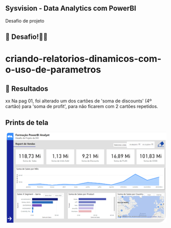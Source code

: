 
## Sysvision - Data Analytics com PowerBI
Desafio de projeto



## 🎯 Desafio!💪🤓
# criando-relatorios-dinamicos-com-o-uso-de-parametros

## 🚀 Resultados

xx Na pag 01, foi alterado um dos cartões de 'soma de discounts' (4º cartão) para 'soma de profit', para não ficarem com 2 cartões repetidos.


## Prints de tela
![pag 01 - bar/map pbix](https://github.com/bids-work/desafio-criando-um-relatorio-gerencial-de-vendas-com-powerbi/blob/main/desafio%20unid%2004%20-%20pag%2001a%20de%20pbix.png)
